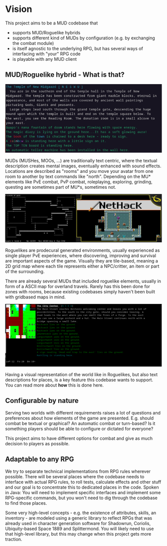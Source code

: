 # Vision

This project aims to be a MUD codebase that

- supports MUD/Roguelike hybrids
- supports different kind of MUDs by configuration (e.g. by exchanging the combat module)
- is itself agnostic to the underlying RPG, but has several ways of interfacing with "your" RPG code
- is playable with any MUD client

## MUD/Roguelike hybrid - What is that?

![RoM](RoM.png)

MUDs (MUSHes, MOOs, ...) are traditionally text centric, where the textual description creates mental images, eventually enhanced with sound effects. Locations are described as "rooms" and you move your avatar from one room to another by text commands like "north". Depending on the MU* elements like PvE combat, PvP combat, roleplaying, exploring, grinding, questing are sometimes part of MU*s, sometimes not.

![RogueLike](RogueLike.jpg)

Roguelikes are prodecural generated environments, usually experienced as single player PvE experiences, where discovering, improving and survival are important aspects of the game. Visually they are tile-based, meaning a 2D grid map where each tile represents either a NPC/critter, an item or part of the surrounding.

There are already several MUDs that included roguelike elements, usually in form of a ASCII map for overland travels. Rarely has this been done for zones with rooms, because existing codebases simply haven't been built with gridbased maps in mind.

![Hybrid](Hybrid.png)

Having a visual representation of the world like in Roguelikes, but also text descriptions for places, is a key feature this codebase wants to support. You can read more about **how** this is done here.

## Configurable by nature

Serving two worlds with different requirements raises a lot of questions and preferences about how elements of the game are presented. E.g. should combat be textual or graphical? An automatic combat or turn-based? Is it something players should be able to configure or dictated for everyone?

This project aims to have different options for combat and give as much decision to players as possible.

## Adaptable to any RPG

We try to separate technical implementations from RPG rules wherever possible. There will be several places where the codebase needs to interface with actual RPG rules, to roll tests, calculate effects and other stuff and our goal is to concentrate this to dedicated places in the code. Spoken in Java: You will need to implement specific interfaces and implement some RPG-specific commands, but you won't need to dig through the codebase to find those places.

Some very high-level concepts - e.g. the existence of attributes, skills, an inventory - are modeled using a generic library to reflect RPGs that was already used in character generation software for Shadowrun, Coriolis, Ubiquity-based Space 1889 and Splittermond. You will likely need to use that high-level library, but this may change when this project gets more traction.